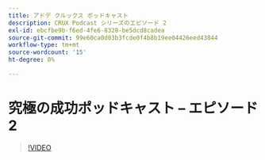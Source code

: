 ```yaml
---
title: アドデ クルックス ポッドキャスト
description: CRUX Podcast シリーズのエピソード 2
exl-id: ebcfbe9b-f6ed-4fe6-8328-be5dcd8cadea
source-git-commit: 99e60ca0d03b3fcde0f4b8b19ee04426eed43844
workflow-type: tm+mt
source-wordcount: '15'
ht-degree: 0%

---
```


# 究極の成功ポッドキャスト – エピソード 2

>[!VIDEO](https://video.tv.adobe.com/v/3428674?quality=12learn=on)
